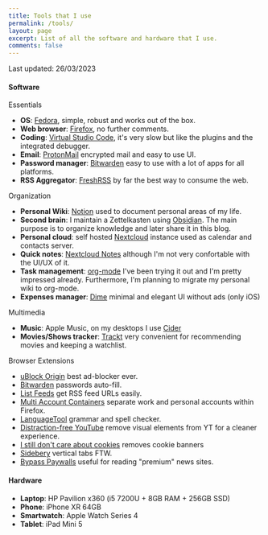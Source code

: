 ```yaml
---
title: Tools that I use
permalink: /tools/
layout: page
excerpt: List of all the software and hardware that I use.
comments: false
---
```


Last updated: 26/03/2023

#### Software

Essentials
- **OS**: [Fedora](https://getfedora.org/), simple, robust and works out of the box.
- **Web browser**: [Firefox](https://www.mozilla.org/en-US/firefox/browsers/), no further comments.
- **Coding**: [Virtual Studio Code](https://code.visualstudio.com/), it's very slow but like the plugins and the integrated debugger.
- **Email**: [ProtonMail](https://protonmail.com/) encrypted mail and easy to use UI.
- **Password manager**: [Bitwarden](https://bitwarden.com/) easy to use with a lot of apps for all platforms.
- **RSS Aggregator**: [FreshRSS](https://www.freshrss.org/) by far the best way to consume the web.

Organization
- **Personal Wiki**: [Notion](https://www.notion.so/) used to document personal areas of my life.
- **Second brain**: I maintain a Zettelkasten using [Obsidian](https://obsidian.md/). The main purpose is to organize knowledge and later share it in this blog.
- **Personal cloud**: self hosted [Nextcloud](https://github.com/nextcloud/server) instance used as calendar and contacts server.
- **Quick notes**: [Nextcloud Notes](https://github.com/nextcloud/notes) although I'm not very confortable with the UI/UX of it.
- **Task management**: [org-mode](https://orgmode.org/) I've been trying it out and I'm pretty impressed already. Furthermore, I'm planning to migrate my personal wiki to org-mode.
- **Expenses manager**: [Dime](https://apps.apple.com/us/app/dime-budgets-and-expenses/id1635280255) minimal and elegant UI without ads (only iOS)

Multimedia
- **Music**: Apple Music, on my desktops I use [Cider](https://cider.sh/)
- **Movies/Shows tracker**: [Trackt](https://trakt.tv/) very convenient for recommending movies and keeping a watchlist.

Browser Extensions
- [uBlock Origin](https://addons.mozilla.org/en-US/firefox/addon/ublock-origin/) best ad-blocker ever.
- [Bitwarden](https://addons.mozilla.org/en-US/firefox/addon/bitwarden-password-manager) passwords auto-fill.
- [List Feeds](https://addons.mozilla.org/en-US/firefox/addon/list-feeds/) get RSS feed URLs easily.
- [Multi Account Containers](https://addons.mozilla.org/en-US/firefox/addon/multi-account-containers/) separate work and personal accounts within Firefox.
- [LanguageTool](https://addons.mozilla.org/en-US/firefox/addon/languagetool/) grammar and spell checker.
- [Distraction-free YouTube](https://addons.mozilla.org/en-US/firefox/addon/df-youtube/) remove visual elements from YT for a cleaner experience.
- [I still don't care about cookies](https://addons.mozilla.org/en-US/firefox/addon/istilldontcareaboutcookies/) removes cookie banners
- [Sidebery](https://addons.mozilla.org/en-US/firefox/addon/sidebery/) vertical tabs FTW.
- [Bypass Paywalls](https://github.com/iamadamdev/bypass-paywalls-chrome) useful for reading "premium" news sites.

#### Hardware

- **Laptop**: HP Pavilion x360 (i5 7200U + 8GB RAM + 256GB SSD)
- **Phone**: iPhone XR 64GB
- **Smartwatch**: Apple Watch Series 4
- **Tablet**: iPad Mini 5